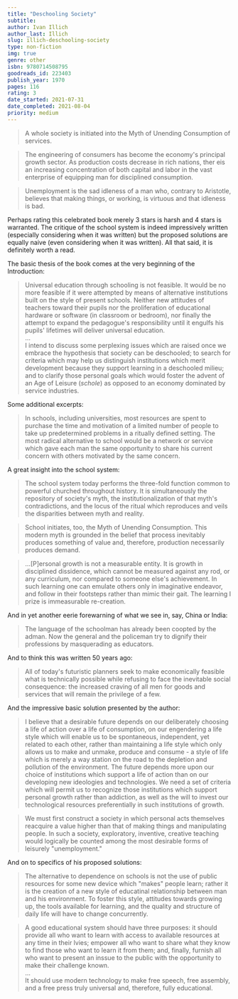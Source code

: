 ```yaml
---
title: "Deschooling Society" 
subtitle: 
author: Ivan Illich
author_last: Illich
slug: illich-deschooling-society
type: non-fiction
img: true
genre: other
isbn: 9780714508795
goodreads_id: 223403
publish_year: 1970
pages: 116
rating: 3
date_started: 2021-07-31
date_completed: 2021-08-04
priority: medium
---
```


> A whole society is initiated into the Myth of Unending Consumption of services.

> The engineering of consumers has become the economy's principal growth sector. As production costs decrease in rich nations, ther eis an increasing concentration of both capital and labor in the vast enterprise of equipping man for disciplined consumption.

> Unemployment is the sad idleness of a man who, contrary to Aristotle, believes that making things, or working, is virtuous and that idleness is bad.

Perhaps rating this celebrated book merely 3 stars is harsh and 4 stars is warranted. The critique of the school system is indeed impressively written (especially considering when it was written) but the proposed solutions are equally naive (even considering when it was written). All that said, it is definitely worth a read.

The basic thesis of the book comes at the very beginning of the Introduction:

> Universal education through schooling is not feasible. It would be no more feasible if it were attempted by means of alternative institutions built on the style of present schools. Neither new attitudes of teachers toward their pupils nor the proliferation of educational hardware or software (in classroom or bedroom), nor finally the attempt to expand the pedagogue's responsibility until it engulfs his pupils' lifetimes will deliver universal education.  
> ...  
> I intend to discuss some perplexing issues which are raised once we embrace the hypothesis that society can be deschooled; to search for criteria which may help us distinguish institutions which merit development because they support learning in a deschooled milieu; and to clarify those personal goals which would foster the advent of an Age of Leisure (*schole*) as opposed to an economy dominated by service industries.

Some additional excerpts:

> In schools, including universities, most resources are spent to purchase the time and motivation of a limited number of people to take up predetermined problems in a ritually defined setting. The most radical alternative to school would be a network or service which gave each man the same opportunity to share his current concern with others motivated by the same concern.

A great insight into the school system:
> The school system today performs the three-fold function common to powerful churched throughout history. It is simultaneously the repository of society's myth, the institutionalization of that myth's contradictions, and the locus of the ritual which reproduces and veils the disparities between myth and reality.

> School initiates, too, the Myth of Unending Consumption. This modern myth is grounded in the belief that process inevitably produces something of value and, therefore, production necessarily produces demand.

> ...[P]ersonal growth is not a measurable entity. It is growth in disciplined dissidence, which cannot be measured against any rod, or any curriculum, nor compared to someone else's achievement. In such learning one can emulate others only in imaginative endeavor, and follow in their footsteps rather than mimic their gait. The learning I prize is immeasurable re-creation.

And in yet another eerie forewarning of what we see in, say, China or India:
> The language of the schoolman has already been coopted by the adman. Now the general and the policeman try to dignify their professions by masquerading as educators.

And to think this was written 50 years ago:
> All of today's futuristic planners seek to make economically feasible what is technically possible while refusing to face the inevitable social consequence: the increased craving of all men for goods and services that will remain the privilege of a few.

And the impressive basic solution presented by the author:
> I believe that a desirable future depends on our deliberately choosing a life of action over a life of consumption, on our engendering a life style which will enable us to be spontaneous, independent, yet related to each other, rather than maintaining a life style which only allows us to make and unmake, produce and consume - a style of life which is merely a way station on the road to the depletion and pollution of the environment. The future depends more upon our choice of institutions which support a life of action than on our developing new ideologies and technologies. We need a set of criteria which will permit us to recognize those institutions which support personal growth rather than addiction, as well as the will to invest our technological resources preferentially in such institutions of growth.

> We must first construct a society in which personal acts themselves reacquire a value higher than that of making things and manipulating people. In such a society, exploratory, inventive, creative teaching would logically be counted among the most desirable forms of leisurely "unemployment."

And on to specifics of his proposed solutions:

> The alternative to dependence on schools is not the use of public resources for some new device which "makes" people learn; rather it is the creation of a new style of educatinal relationship between man and his environment. To foster this style, attitudes towards growing up, the tools available for learning, and the quality and structure of daily life will have to change concurrently.

> A good educational system should have three purposes: it should provide all who want to learn with access to available resources at any time in their lvies; empower all who want to share what they know to find those who want to learn it from them; and, finally, furnish all who want to present an inssue to the public with the opportunity to make their challenge known.  
> ...  
> It should use modern technology to make free speech, free assembly, and a free press truly universal and, therefore, fully educational.